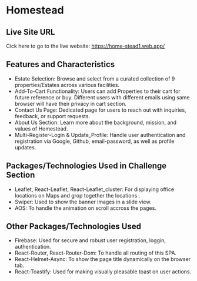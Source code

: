 <h1>Homestead</h1>

<h2>Live Site URL</h2>
<p>Cick here to go to the live website: <a href="https://home-stead1.web.app/">https://home-stead1.web.app/</a></p>

<h2>Features and Characteristics</h2>
<ul>
  <li>Estate Selection: Browse and select from a curated collection of 9 properties/Estates across various facilities.</li>
  <li>Add-To-Cart Functionality: Users can add Properties to their cart for future reference or buy. Different users with different emails using same browser will have their privacy in cart section.</li>
  <li>Contact Us Page: Dedicated page for users to reach out with inquiries, feedback, or support requests.</li>
  <li>About Us Section: Learn more about the background, mission, and values of Homestead.</li>
<li>Multi-Register-Login & Update_Profile: Handle user authentication and registration via Google, Github, email-password, as well as profile updates.</li>
</ul>

<h2>Packages/Technologies Used in Challenge Section</h2>
<ul>
  <li>Leaflet, React-Leaflet, React-Leaflet_cluster: For displaying office locations on Maps and grop together the locations .</li>
<li>Swiper: Used to show the banner images in a slide view.</li>
<li>AOS: To handle the animation on scroll accross the pages.</li>
</ul>

<h2>Other Packages/Technologies Used</h2>
<ul>
  <li>Firebase: Used for secure and robust user registration, loggin, authentication.</li>
  <li>React-Router, React-Router-Dom: To handle all routing of this SPA.</li>
  <li>React-Helmet-Async: To show the page title dynamically on the browser tab.</li>
<li>React-Toastify: Used for making visually pleasable toast on user actions.</li>

</ul>
